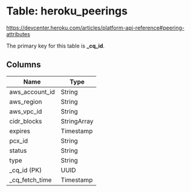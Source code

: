 # Table: heroku_peerings
https://devcenter.heroku.com/articles/platform-api-reference#peering-attributes

The primary key for this table is **_cq_id**.


## Columns
| Name          | Type          |
| ------------- | ------------- |
|aws_account_id|String|
|aws_region|String|
|aws_vpc_id|String|
|cidr_blocks|StringArray|
|expires|Timestamp|
|pcx_id|String|
|status|String|
|type|String|
|_cq_id (PK)|UUID|
|_cq_fetch_time|Timestamp|